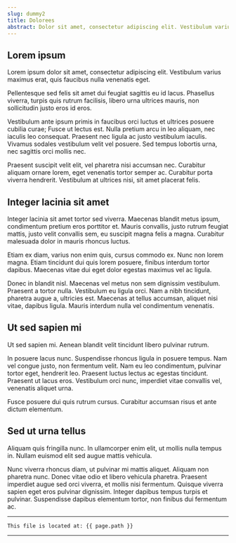 ```yaml
---
slug: dummy2
title: Dolorees
abstract: Dolor sit amet, consectetur adipiscing elit. Vestibulum varius maximus erat, quis faucibus nulla venenatis eget.
---
```


## Lorem ipsum

Lorem ipsum dolor sit amet, consectetur adipiscing elit. Vestibulum varius maximus erat, quis faucibus nulla venenatis eget. 

Pellentesque sed felis sit amet dui feugiat sagittis eu id lacus. Phasellus viverra, turpis quis rutrum facilisis, libero urna ultrices mauris, non sollicitudin justo eros id eros. 

Vestibulum ante ipsum primis in faucibus orci luctus et ultrices posuere cubilia curae; Fusce ut lectus est. Nulla pretium arcu in leo aliquam, nec iaculis leo consequat. Praesent nec ligula ac justo vestibulum iaculis. Vivamus sodales vestibulum velit vel posuere. Sed tempus lobortis urna, nec sagittis orci mollis nec. 

Praesent suscipit velit elit, vel pharetra nisi accumsan nec. Curabitur aliquam ornare lorem, eget venenatis tortor semper ac. Curabitur porta viverra hendrerit. Vestibulum at ultrices nisi, sit amet placerat felis.

## Integer lacinia sit amet

Integer lacinia sit amet tortor sed viverra. Maecenas blandit metus ipsum, condimentum pretium eros porttitor et. Mauris convallis, justo rutrum feugiat mattis, justo velit convallis sem, eu suscipit magna felis a magna. Curabitur malesuada dolor in mauris rhoncus luctus.

Etiam ex diam, varius non enim quis, cursus commodo ex. Nunc non lorem magna. Etiam tincidunt dui quis lorem posuere, finibus interdum tortor dapibus. Maecenas vitae dui eget dolor egestas maximus vel ac ligula. 

Donec in blandit nisl. Maecenas vel metus non sem dignissim vestibulum. Praesent a tortor nulla. Vestibulum eu ligula orci. Nam a nibh tincidunt, pharetra augue a, ultricies est. Maecenas at tellus accumsan, aliquet nisi vitae, dapibus ligula. Mauris interdum nulla vel condimentum venenatis.

## Ut sed sapien mi

Ut sed sapien mi. Aenean blandit velit tincidunt libero pulvinar rutrum. 

In posuere lacus nunc. Suspendisse rhoncus ligula in posuere tempus. Nam vel congue justo, non fermentum velit. Nam eu leo condimentum, pulvinar tortor eget, hendrerit leo. Praesent luctus lectus ac egestas tincidunt. Praesent ut lacus eros. Vestibulum orci nunc, imperdiet vitae convallis vel, venenatis aliquet urna. 

Fusce posuere dui quis rutrum cursus. Curabitur accumsan risus et ante dictum elementum.


## Sed ut urna tellus

Aliquam quis fringilla nunc. In ullamcorper enim elit, ut mollis nulla tempus in. Nullam euismod elit sed augue mattis vehicula. 

Nunc viverra rhoncus diam, ut pulvinar mi mattis aliquet. Aliquam non pharetra nunc. Donec vitae odio et libero vehicula pharetra. Praesent imperdiet augue sed orci viverra, et mollis nisi fermentum. Quisque viverra sapien eget eros pulvinar dignissim. Integer dapibus tempus turpis et pulvinar. Suspendisse dapibus elementum tortor, non finibus dui fermentum ac.

---
```
This file is located at: {{ page.path }}
```
---

